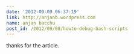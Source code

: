 ```yaml
---
date: '2012-09-09 06:37:19'
link: http://anjanb.wordpress.com
name: anjan bacchu
post_id: /2012/09/08/howto-debug-bash-scripts
---
```


thanks for the article.